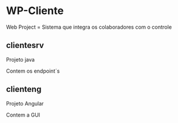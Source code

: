 # WP-Cliente

Web Project = Sistema que integra os colaboradores com o controle

## clientesrv

Projeto java

Contem os endpoint´s

## clienteng

Projeto Angular

Contem a GUI